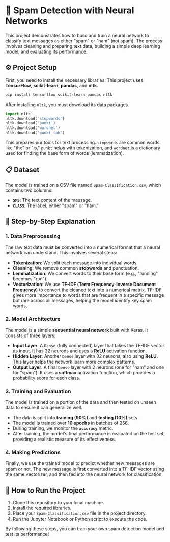 # 📧 Spam Detection with Neural Networks

This project demonstrates how to build and train a neural network to classify text messages as either "spam" or "ham" (not spam). The process involves cleaning and preparing text data, building a simple deep learning model, and evaluating its performance.

## ⚙️ Project Setup

First, you need to install the necessary libraries. This project uses **TensorFlow**, **scikit-learn**, **pandas**, and **nltk**.

```bash
pip install tensorflow scikit-learn pandas nltk
```

After installing `nltk`, you must download its data packages.

```python
import nltk
nltk.download('stopwords')
nltk.download('punkt')
nltk.download('wordnet')
nltk.download('punkt_tab')
```

This prepares our tools for text processing. `stopwords` are common words like "the" or "is," `punkt` helps with tokenization, and `wordnet` is a dictionary used for finding the base form of words (lemmatization).

## 📋 Dataset

The model is trained on a CSV file named `Spam-Classification.csv`, which contains two columns:

  * **`SMS`**: The text content of the message.
  * **`CLASS`**: The label, either "spam" or "ham."

## 📝 Step-by-Step Explanation

### 1\. Data Preprocessing

The raw text data must be converted into a numerical format that a neural network can understand. This involves several steps:

  * **Tokenization**: We split each message into individual words.
  * **Cleaning**: We remove common **stopwords** and punctuation.
  * **Lemmatization**: We convert words to their base form (e.g., "running" becomes "run").
  * **Vectorization**: We use **TF-IDF (Term Frequency-Inverse Document Frequency)** to convert the cleaned text into a numerical matrix. TF-IDF gives more importance to words that are frequent in a specific message but rare across all messages, helping the model identify key spam words.

### 2\. Model Architecture

The model is a simple **sequential neural network** built with Keras. It consists of three layers:

  * **Input Layer**: A `Dense` (fully connected) layer that takes the TF-IDF vector as input. It has 32 neurons and uses a **ReLU** activation function.
  * **Hidden Layer**: Another `Dense` layer with 32 neurons, also using **ReLU**. This layer helps the network learn more complex patterns.
  * **Output Layer**: A final `Dense` layer with 2 neurons (one for "ham" and one for "spam"). It uses a **softmax** activation function, which provides a probability score for each class.

### 3\. Training and Evaluation

The model is trained on a portion of the data and then tested on unseen data to ensure it can generalize well.

  * The data is split into **training (90%)** and **testing (10%)** sets.
  * The model is trained over **10 epochs** in batches of 256.
  * During training, we monitor the **`accuracy`** metric.
  * After training, the model's final performance is evaluated on the test set, providing a realistic measure of its effectiveness.

### 4\. Making Predictions

Finally, we use the trained model to predict whether new messages are spam or not. The new message is first converted into a TF-IDF vector using the same vectorizer, and then fed into the neural network for classification.

## 🚀 How to Run the Project

1.  Clone this repository to your local machine.
2.  Install the required libraries.
3.  Place your `Spam-Classification.csv` file in the project directory.
4.  Run the Jupyter Notebook or Python script to execute the code.

By following these steps, you can train your own spam detection model and test its performance\!
